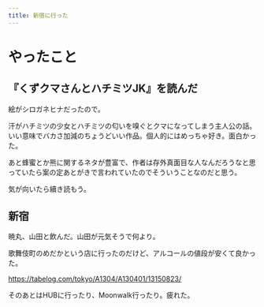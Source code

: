 ```yaml
---
title: 新宿に行った
---
```


# やったこと

## 『くずクマさんとハチミツJK』を読んだ

絵がシロガネヒナだったので。

汗がハチミツの少女とハチミツの匂いを嗅ぐとクマになってしまう主人公の話。
いい意味でバカさ加減のちょうどいい作品。個人的にはめっちゃ好き。面白かった。

あと蜂蜜とか熊に関するネタが豊富で、作者は存外真面目な人なんだろうなと思っていたら案の定あとがきで言われていたのでそういうことなのだと思う。

気が向いたら續き読もう。

## 新宿

暁丸、山田と飲んだ。山田が元気そうで何より。

歌舞伎町のめだかという店に行ったのだけど、アルコールの値段が安くて良かった。

<https://tabelog.com/tokyo/A1304/A130401/13150823/>

そのあとはHUBに行ったり、Moonwalk行ったり。疲れた。
